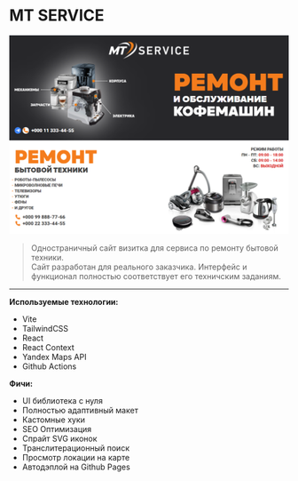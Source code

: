 # MT SERVICE

![Page Preview](./public/images/page-preview.png)

> Одностраничный сайт визитка для сервиса по ремонту бытовой техники.  
> Сайт разработан для реального заказчика. Интерфейс и функционал полностью соответствует его техничским заданиям.

---

**Используемые технологии:**
- Vite
- TailwindCSS
- React
- React Context
- Yandex Maps API
- Github Actions

**Фичи:**
- UI библиотека с нуля
- Полностью адаптивный макет
- Кастомные хуки
- SEO Оптимизация
- Спрайт SVG иконок
- Транслитерационный поиск
- Просмотр локации на карте 
- Автодэплой на Github Pages 


